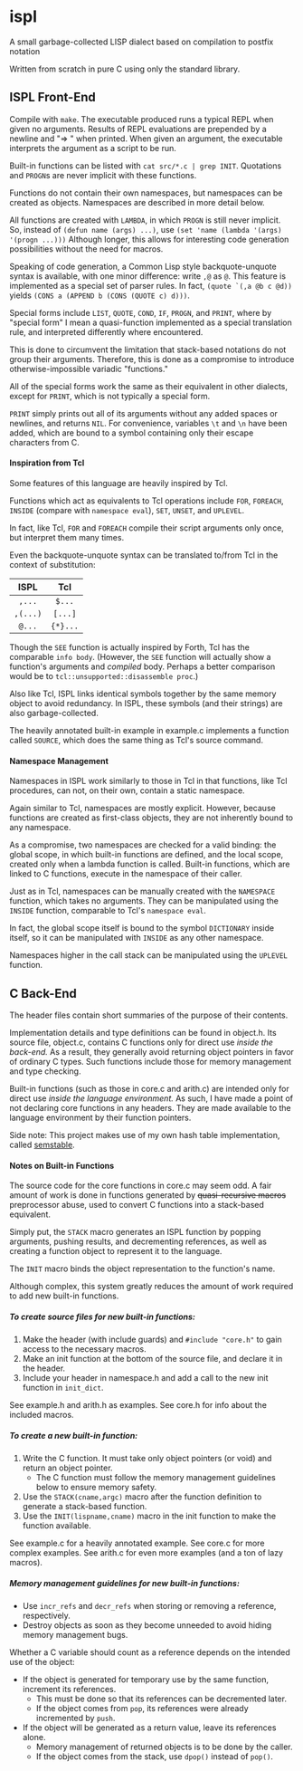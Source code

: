 # ispl
A small garbage-collected LISP dialect based on compilation to postfix notation

Written from scratch in pure C using only the standard library.

## ISPL Front-End

Compile with `make`.
The executable produced runs a typical REPL when given no arguments.
Results of REPL evaluations are prepended by a newline and "=> " when printed.
When given an argument, the executable interprets the argument as a script to be run.

Built-in functions can be listed with `cat src/*.c | grep INIT`.
Quotations and `PROGN`s are never implicit with these functions.

Functions do not contain their own namespaces, but namespaces can be created as objects.
Namespaces are described in more detail below.

All functions are created with `LAMBDA`, in which `PROGN` is still never implicit.
So, instead of `(defun name (args) ...)`, use `(set 'name (lambda '(args) '(progn ...)))`
Although longer, this allows for interesting code generation possibilities without the need for macros.

Speaking of code generation, a Common Lisp style backquote-unquote syntax is available,
with one minor difference: write `,@` as `@`.
This feature is implemented as a special set of parser rules.
In fact, ``` (quote `(,a @b c @d)) ``` yields `(CONS a (APPEND b (CONS (QUOTE c) d)))`.

Special forms include `LIST`, `QUOTE`, `COND`, `IF`, `PROGN`, and `PRINT`,
where by "special form" I mean a quasi-function implemented as a special translation rule,
and interpreted differently where encountered.

This is done to circumvent the limitation that stack-based notations do not group their arguments.
Therefore, this is done as a compromise to introduce otherwise-impossible variadic "functions."

All of the special forms work the same as their equivalent in other dialects,
except for `PRINT`, which is not typically a special form.

`PRINT` simply prints out all of its arguments without any added spaces or newlines, and returns `NIL`.
For convenience, variables `\t` and `\n` have been added,
which are bound to a symbol containing only their escape characters from C.

#### Inspiration from Tcl
Some features of this language are heavily inspired by Tcl.

Functions which act as equivalents to Tcl operations include
`FOR`, `FOREACH`, `INSIDE` (compare with `namespace eval`), `SET`, `UNSET`, and `UPLEVEL`.

In fact, like Tcl, `FOR` and `FOREACH` compile their script arguments only once, but interpret them many times.

Even the backquote-unquote syntax can be translated to/from Tcl in the context of substitution:

| ISPL | Tcl |
| :-: | :-: |
| `,...` | `$...` |
| `,(...)` | `[...]` |
| `@...` | `{*}...` |

Though the `SEE` function is actually inspired by Forth, Tcl has the comparable `info body`.
(However, the `SEE` function will actually show a function's arguments and *compiled* body.
Perhaps a better comparison would be to `tcl::unsupported::disassemble proc`.)

Also like Tcl, ISPL links identical symbols together by the same memory object to avoid redundancy.
In ISPL, these symbols (and their strings) are also garbage-collected.

The heavily annotated built-in example in example.c implements a function called `SOURCE`,
which does the same thing as Tcl's source command.

#### Namespace Management

Namespaces in ISPL work similarly to those in Tcl in that functions, like Tcl procedures,
can not, on their own, contain a static namespace.

Again similar to Tcl, namespaces are mostly explicit.
However, because functions are created as first-class objects,
they are not inherently bound to any namespace.

As a compromise, two namespaces are checked for a valid binding:
the global scope, in which built-in functions are defined,
and the local scope, created only when a lambda function is called.
Built-in functions, which are linked to C functions, execute in the namespace of their caller.

Just as in Tcl, namespaces can be manually created with the `NAMESPACE` function, which takes no arguments.
They can be manipulated using the `INSIDE` function, comparable to Tcl's `namespace eval`.

In fact, the global scope itself is bound to the symbol `DICTIONARY` inside itself,
so it can be manipulated with `INSIDE` as any other namespace.

Namespaces higher in the call stack can be manipulated using the `UPLEVEL` function.

## C Back-End

The header files contain short summaries of the purpose of their contents.

Implementation details and type definitions can be found in object.h.
Its source file, object.c, contains C functions only for direct use *inside the back-end.*
As a result, they generally avoid returning object pointers in favor of ordinary C types.
Such functions include those for memory management and type checking.

Built-in functions (such as those in core.c and arith.c)
are intended only for direct use *inside the language environment.*
As such, I have made a point of not declaring core functions in any headers.
They are made available to the language environment by their function pointers.

Side note: This project makes use of my own hash table implementation,
called [semstable](../../../semstable).

#### Notes on Built-in Functions

The source code for the core functions in core.c may seem odd.
A fair amount of work is done in functions generated by ~~quasi-recursive macros~~ preprocessor abuse,
used to convert C functions into a stack-based equivalent.

Simply put, the `STACK` macro generates an ISPL function
by popping arguments, pushing results, and decrementing references,
as well as creating a function object to represent it to the language.

The `INIT` macro binds the object representation to the function's name.

Although complex, this system greatly reduces the amount of work required to add new built-in functions.

##### To create source files for new built-in functions:

1. Make the header (with include guards) and `#include "core.h"` to gain access to the necessary macros.
3. Make an init function at the bottom of the source file, and declare it in the header.
2. Include your header in namespace.h and add a call to the new init function in `init_dict`.

See example.h and arith.h as examples. See core.h for info about the included macros.

##### To create a new built-in function:

1. Write the C function. It must take only object pointers (or void) and return an object pointer.
   * The C function must follow the memory management guidelines below to ensure memory safety.
2. Use the `STACK(cname,argc)` macro after the function definition to generate a stack-based function.
3. Use the `INIT(lispname,cname)` macro in the init function to make the function available.

See example.c for a heavily annotated example.
See core.c for more complex examples. See arith.c for even more examples (and a ton of lazy macros).

##### Memory management guidelines for new built-in functions:

* Use `incr_refs` and `decr_refs` when storing or removing a reference, respectively.
* Destroy objects as soon as they become unneeded to avoid hiding memory management bugs.

Whether a C variable should count as a reference depends on the intended use of the object:

* If the object is generated for temporary use by the same function, increment its references.
  * This must be done so that its references can be decremented later.
  * If the object comes from `pop`, its references were already incremented by `push`.
* If the object will be generated as a return value, leave its references alone.
  * Memory management of returned objects is to be done by the caller.
  * If the object comes from the stack, use `dpop()` instead of `pop()`.
